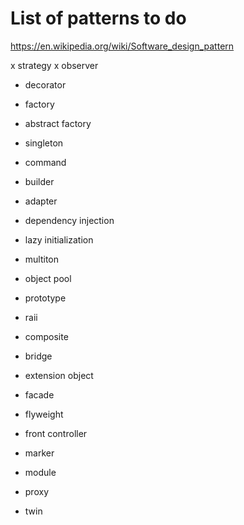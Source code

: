 # List of patterns to do

https://en.wikipedia.org/wiki/Software_design_pattern

x strategy
x observer
- decorator
- factory
- abstract factory
- singleton
- command
- builder
- adapter

- dependency injection
- lazy initialization
- multiton
- object pool
- prototype
- raii
- composite
- bridge
- extension object
- facade
- flyweight
- front controller
- marker
- module
- proxy
- twin
